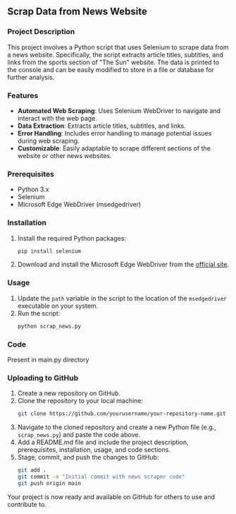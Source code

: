 
## Scrap Data from News Website

### Project Description

This project involves a Python script that uses Selenium to scrape data from a news website. Specifically, the script extracts article titles, subtitles, and links from the sports section of "The Sun" website. The data is printed to the console and can be easily modified to store in a file or database for further analysis.

### Features

- **Automated Web Scraping**: Uses Selenium WebDriver to navigate and interact with the web page.
- **Data Extraction**: Extracts article titles, subtitles, and links.
- **Error Handling**: Includes error handling to manage potential issues during web scraping.
- **Customizable**: Easily adaptable to scrape different sections of the website or other news websites.

### Prerequisites

- Python 3.x
- Selenium
- Microsoft Edge WebDriver (msedgedriver)

### Installation

1. Install the required Python packages:
   ```bash
   pip install selenium
   ```

2. Download and install the Microsoft Edge WebDriver from the [official site](https://developer.microsoft.com/en-us/microsoft-edge/tools/webdriver/).

### Usage

1. Update the `path` variable in the script to the location of the `msedgedriver` executable on your system.
2. Run the script:
   ```bash
   python scrap_news.py
   ```

### Code

Present in main.py directory

### Uploading to GitHub

1. Create a new repository on GitHub.
2. Clone the repository to your local machine:
   ```bash
   git clone https://github.com/yourusername/your-repository-name.git
   ```
3. Navigate to the cloned repository and create a new Python file (e.g., `scrap_news.py`) and paste the code above.
4. Add a README.md file and include the project description, prerequisites, installation, usage, and code sections.
5. Stage, commit, and push the changes to GitHub:
   ```bash
   git add .
   git commit -m "Initial commit with news scraper code"
   git push origin main
   ```

Your project is now ready and available on GitHub for others to use and contribute to.
